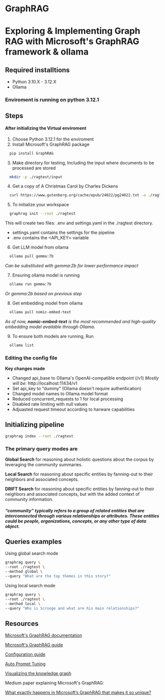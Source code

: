 # GraphRAG
# Exploring & Implementing Graph RAG with Microsoft's GraphRAG framework & ollama

## **Required installtions**
 - Python 3.10.X - 3.12.X
 - Ollama

### Enviroment is running on **python 3.12.1**


## **Steps**
#### After initializing the Virtual enviroment
  1. Choose Python 3.12.1 for the enviroment
  2. Install Microsoft's GraphRAG package
```Bash
  pip install GraphRAG
  ```
  3. Make directory for testing, Including the input where documents to be processed are stored
```Bash
  mkdir -p ./ragtest/input
  ```
  4. Get a copy of A Christmas Carol by Charles Dickens
```Bash
  curl https://www.gutenberg.org/cache/epub/24022/pg24022.txt -o ./ragtest/input/book.txt
  ```
  5. To initialize your workspace
```Bash
  graphrag init --root ./ragtest
  ```
This will create two files: .env and settings.yaml in the ./ragtest directory.
  - settings.yaml contains the settings for the pipeline
  - .env contains the <API_KEY> variable

  6. Get LLM model from ollama
```Bash
  ollama pull gemma:7b
  ```
*Can be substituted with gemma:2b for lower performance impact*

  7. Ensuring ollama model is running
```Bash
  ollama run gemma:7b
  ```
*Or gemma:2b based on previous step*

  8. Get embedding model from ollama
```Bash
  ollama pull nomic-embed-text
```
*As of now, **nomic-embed-text** is the most recommended and high-quality embedding model available through Ollama.*

  9. To ensure both models are running, Run
```Bash
  ollama list
```


### **Editing the config file**
  **Key changes made**

- Changed api_base to Ollama's OpenAI-compatible endpoint (/v1) *Mostly will be:* http://localhost:11434/v1
- Set api_key to "dummy" (Ollama doesn't require authentication)
- Changed model names to Ollama model format
- Reduced concurrent_requests to 1 for local processing
- Disabled rate limiting with null values
- Adjuasted request timeout according to harware capabilities

  
## Initializing pipeline
```Bash
graphrag index --root ./ragtest
```


### **The primary query modes are**

**Global Search** for reasoning about holistic questions about the corpus by leveraging the community summaries.

**Local Search** for reasoning about specific entities by fanning-out to their neighbors and associated concepts.

**DRIFT Search** for reasoning about specific entities by fanning-out to their neighbors and associated concepts, but with the added context of community information.

#### *“community” typically refers to a group of related entities that are interconnected through various relationships or attributes. These entities could be people, organizations, concepts, or any other type of data object.*

## Queries examples
Using global search mode
```Bash
graphrag query \
--root ./ragtest \
--method global \
--query "What are the top themes in this story?"
```

Using local search mode
```Bash
graphrag query \
--root ./ragtest \
--method local \
--query "Who is Scrooge and what are his main relationships?"
```


## Resources
  [Microsoft's GraphRAG documentation](https://microsoft.github.io/graphrag/)

  [Microsoft's GraphRAG guide](https://microsoft.github.io/graphrag/get_started/)

  [Configuration guide](https://microsoft.github.io/graphrag/config/yaml/)

  [Auto Prompt Tuning](https://microsoft.github.io/graphrag/prompt_tuning/auto_prompt_tuning/)

  [Visualizing the knowledge graph](https://microsoft.github.io/graphrag/visualization_guide/)

Medium paper explaining Microsoft's GraphRAG:

  [What exactly happens in Microsoft’s GraphRAG that makes it so unique?](https://medium.com/@divi.pothukuchi/what-exactly-happens-in-microsofts-graphrag-that-makes-it-so-unique-13ca7d93acf0)
    
